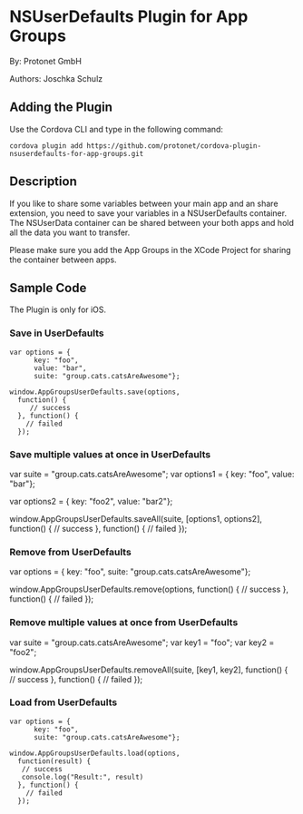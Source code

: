 # NSUserDefaults Plugin for App Groups #
By: Protonet GmbH

Authors: Joschka Schulz

## Adding the Plugin ##

Use the Cordova CLI and type in the following command:

`cordova plugin add https://github.com/protonet/cordova-plugin-nsuserdefaults-for-app-groups.git`

## Description

If you like to share some variables between your main app and an share extension, you need to save your variables in a NSUserDefaults container. The NSUserData container can be shared between your both apps and hold all the data you want to transfer.

Please make sure you add the App Groups in the XCode Project for sharing the container between apps.

## Sample Code

The Plugin is only for iOS.

### Save in UserDefaults

    var options = {
          key: "foo",
          value: "bar",
          suite: "group.cats.catsAreAwesome"};

    window.AppGroupsUserDefaults.save(options,
      function() {
         // success
      }, function() {
        // failed
      });

### Save multiple values at once in UserDefaults

var suite = "group.cats.catsAreAwesome";
var options1 = {
      key: "foo",
      value: "bar"};

var options2 = {
      key: "foo2",
      value: "bar2"};

window.AppGroupsUserDefaults.saveAll(suite, [options1, options2],
  function() {
     // success
  }, function() {
    // failed
  });

### Remove from UserDefaults

var options = {
      key: "foo",
      suite: "group.cats.catsAreAwesome"};

window.AppGroupsUserDefaults.remove(options,
  function() {
     // success
  }, function() {
    // failed
  });

### Remove multiple values at once from UserDefaults

var suite = "group.cats.catsAreAwesome";
var key1 = "foo";
var key2 = "foo2";

window.AppGroupsUserDefaults.removeAll(suite, [key1, key2],
  function() {
     // success
  }, function() {
    // failed
  });

### Load from UserDefaults

    var options = {
          key: "foo",
          suite: "group.cats.catsAreAwesome"};

    window.AppGroupsUserDefaults.load(options,
      function(result) {
       // success
       console.log("Result:", result)
      }, function() {
        // failed
      });

